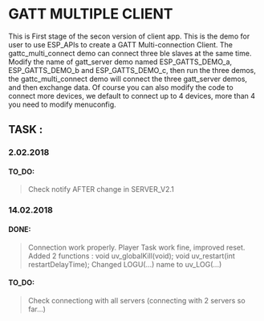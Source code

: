 # GATT MULTIPLE CLIENT

This is First stage of the secon version of client app.
This is the demo for user to use ESP_APIs to create a GATT Multi-connection Client.
The gattc_multi_connect demo can connect three ble slaves at the same time.
Modify the name of gatt_server demo named ESP_GATTS_DEMO_a, ESP_GATTS_DEMO_b and ESP_GATTS_DEMO_c, then run the three demos,
the gattc_multi_connect demo will connect the three gatt_server demos, and then exchange data.
Of course you can also modify the code to connect more devices, we default to connect up to 4 devices, more than 4 you need to modify menuconfig.

## TASK :

### 2.02.2018
#### TO_DO:
>Check notify AFTER change in SERVER_V2.1

### 14.02.2018
#### DONE:
>Connection work properly. Player Task work fine, improved reset.
>Added 2 functions :
>void uv_globalKill(void);
>void uv_restart(int restartDelayTime);
>Changed LOGU(...) name to uv_LOG(...)
#### TO_DO:
>Check connectiong with all servers (connecting with 2 servers so far...)
